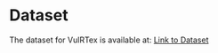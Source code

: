 # Dataset
The dataset for VulRTex is available at: [Link to Dataset](https://drive.google.com/drive/folders/1pL1MKEUJXjfXd0sb_TmWu3s2bF0BsiDe?usp=drive_link)
